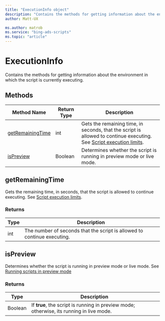 ```yaml
---
title: "ExecutionInfo object"
description: "Contains the methods for getting information about the environment in which the script is currently executing."
author: Matt-UX

ms.author: matrob
ms.service: "bing-ads-scripts"
ms.topic: "article"
---
```


# ExecutionInfo

Contains the methods for getting information about the environment in which the script is currently executing.

## Methods

|Method Name|Return Type|Description|
|-|-|-
|[getRemainingTime](#getremainingtime)|int|Gets the remaining time, in seconds, that the script is allowed to continue executing. See [Script execution limits](../concepts/execution-limits.md).
|[isPreview](#ispreview)|Boolean|Determines whether the script is running in preview mode or live mode.


## <a name="getremainingtime"></a>getRemainingTime

Gets the remaining time, in seconds, that the script is allowed to continue executing. See [Script execution limits](../concepts/execution-limits.md).

### Returns

|Type|Description|
|-|-
int|The number of seconds that the script is allowed to continue executing.


## <a name="ispreview"></a>isPreview

Determines whether the script is running in preview mode or live mode. See [Running scripts in preview mode](../concepts/preview-mode.md)

### Returns

|Type|Description|
|-|-
Boolean|If **true**, the script is running in preview mode; otherwise, its running in live mode.

